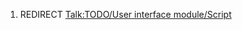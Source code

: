 1.  REDIRECT [Talk:TODO/User interface
    module/Script](Talk:TODO/User_interface_module/Script "wikilink")